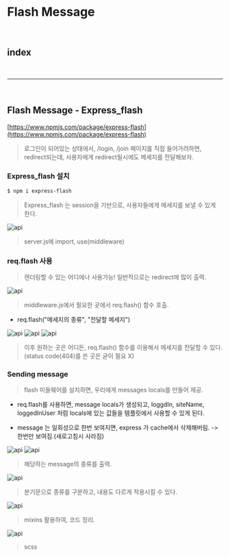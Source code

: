 # Flash Message

<br>

## index


<br>



---

<br>



## Flash Message - Express_flash

[https://www.npmjs.com/package/express-flash](https://www.npmjs.com/package/express-flash)

> 로그인이 되어있는 상태에서, /login, /join 페이지를 직접 들어가려하면, redirect되는데, 사용자에게 redirect될시에도 메세지를 전달해보자.

### Express_flash 설치 

```bash
$ npm i express-flash
```

> Express_flash 는 session을 기반으로, 사용자들에게 메세지를 보낼 수 있게 한다.

![api](/Image/Express/f1.png)

> server.js에 import, use(middleware)

### req.flash 사용

> 렌더링할 수 있는 어디에나 사용가능! 일반적으로는 redirect에 많이 출력.

![api](/Image/Express/f2.png)

> middleware.js에서 필요한 곳에서 req.flash() 함수 호출.

* req.flash("메세지의 종류", "전달할 메세지")

![api](/Image/Express/f3.png)
![api](/Image/Express/f4.png)
![api](/Image/Express/f5.png)

> 이후 원하는 곳은 어디든, req.flash() 함수를 이용해서 메세지를 전달할 수 있다.
(status code(404)를 쓴 곳은 굳이 필요 X)


### Sending message

> flash 미들웨어를 설치하면, 우리에게 messages locals를 만들어 제공.


* req.flash를 사용하면, message locals가 생성되고, loggdIn, siteName, loggedInUser 처럼 locals에 있는 값들을 템플릿에서 사용할 수 있게 된다.

* message 는 일회성으로 한번 보여지면, express 가 cache에서 삭제해버림. -> 한번만 보여짐.(새로고침시 사라짐)

![api](/Image/Express/f6.png)
![api](/Image/Express/f7.png)

> 해당하는 message의 종류를 출력.

![api](/Image/Express/f8.png)

> 분기문으로 종류를 구분하고, 내용도 다르게 적용시킬 수 있다.

![api](/Image/Express/f9.png)

> mixins 활용하여, 코드 정리.

![api](/Image/Express/f10.png)

> scss 



























